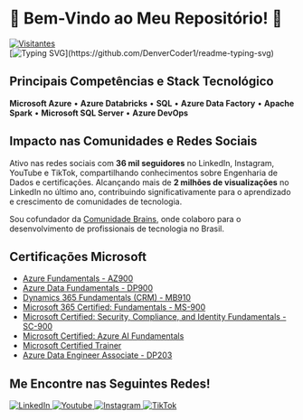 # 🌟 Bem-Vindo ao Meu Repositório! 🌟

[![Visitantes](https://visitor-badge.laobi.icu/badge?page_id=ronnanlimao)](https://github.com/ronnanlimao)  
[![Typing SVG](https://readme-typing-svg.herokuapp.com?font=Fira+Code&color=36BCF7&size=24&lines=Conhecimento+é+poder!;Junte-se+à+minha+missão+de+compartilhar!)](https://github.com/DenverCoder1/readme-typing-svg)


## Principais Competências e Stack Tecnológico

**Microsoft Azure** • **Azure Databricks** • **SQL** • **Azure Data Factory** • **Apache Spark** • **Microsoft SQL Server** • **Azure DevOps**




## Impacto nas Comunidades e Redes Sociais

Ativo nas redes sociais com **36 mil seguidores** no LinkedIn, Instagram, YouTube e TikTok, compartilhando conhecimentos sobre Engenharia de Dados e certificações. Alcançando mais de **2 milhões de visualizações** no LinkedIn no último ano, contribuindo significativamente para o aprendizado e crescimento de comunidades de tecnologia.

Sou cofundador da [Comunidade Brains](https://comunidade.brains.dev/), onde colaboro para o desenvolvimento de profissionais de tecnologia no Brasil.




## Certificações Microsoft

- [Azure Fundamentals - AZ900](https://www.credly.com/badges/23a2cfc7-8f3b-4549-8fce-f10dfc7b8cc8/public_url)
- [Azure Data Fundamentals - DP900](https://www.credly.com/badges/063070b6-a0b2-47bf-b8d8-adef5c98d774/public_url)
- [Dynamics 365 Fundamentals (CRM) - MB910](https://www.credly.com/badges/21cb640c-a9d4-44cd-ad56-bcc065a25b06/public_url)
- [Microsoft 365 Certified: Fundamentals - MS-900](https://www.credly.com/badges/2673816e-c80f-4449-8ee8-14a46a53dfc3/public_url)
- [Microsoft Certified: Security, Compliance, and Identity Fundamentals - SC-900](https://www.credly.com/badges/c4ae3c89-ea63-477a-a56d-d6ad9a782a0d/public_url)
- [Microsoft Certified: Azure AI Fundamentals](https://learn.microsoft.com/pt-br/users/ronnanlima/credentials/c0b581dd06f669e2?ref=https%3A%2F%2Fwww.linkedin.com%2F)
- [Microsoft Certified Trainer](https://learn.microsoft.com/pt-br/users/ronnanlima/credentials/c0b581dd06f669e2?ref=https%3A%2F%2Fwww.linkedin.com%2F)
- [Azure Data Engineer Associate - DP203](https://www.credly.com/badges/3459cacd-b84a-4702-925f-66e48517cc71/public_url)




## Me Encontre nas Seguintes Redes!

<a href="https://www.linkedin.com/in/ronnanlima/">
  <img alt="LinkedIn" src="https://img.shields.io/badge/linkedin%20-%230077B5.svg?&style=for-the-badge&logo=linkedin&logoColor=white"/>
</a>
<a href="https://www.youtube.com/@ronnanlimadataeng">
  <img alt="Youtube" src="https://img.shields.io/badge/YouTube-FF0000?style=for-the-badge&logo=youtube&logoColor=white"/>
</a>
<a href="https://www.instagram.com/ronnanlimadataeng/">
  <img alt="Instagram" src="https://img.shields.io/badge/Instagram-E4405F?style=for-the-badge&logo=instagram&logoColor=white"/>
</a>
<a href="https://www.tiktok.com/@ronnanlimadataeng">
  <img alt="TikTok" src="https://img.shields.io/badge/TikTok-000000?style=for-the-badge&logo=tiktok&logoColor=white"/>
</a>
